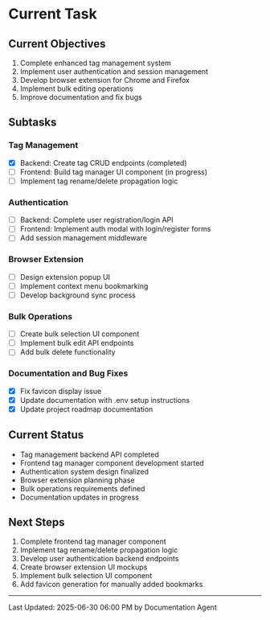 # Current Task

## Current Objectives
1. Complete enhanced tag management system
2. Implement user authentication and session management
3. Develop browser extension for Chrome and Firefox
4. Implement bulk editing operations
5. Improve documentation and fix bugs

## Subtasks
### Tag Management
- [x] Backend: Create tag CRUD endpoints (completed)
- [ ] Frontend: Build tag manager UI component (in progress)
- [ ] Implement tag rename/delete propagation logic

### Authentication
- [ ] Backend: Complete user registration/login API
- [ ] Frontend: Implement auth modal with login/register forms
- [ ] Add session management middleware

### Browser Extension
- [ ] Design extension popup UI
- [ ] Implement context menu bookmarking
- [ ] Develop background sync process

### Bulk Operations
- [ ] Create bulk selection UI component
- [ ] Implement bulk edit API endpoints
- [ ] Add bulk delete functionality

### Documentation and Bug Fixes
- [x] Fix favicon display issue
- [x] Update documentation with .env setup instructions
- [x] Update project roadmap documentation

## Current Status
- Tag management backend API completed
- Frontend tag manager component development started
- Authentication system design finalized
- Browser extension planning phase
- Bulk operations requirements defined
- Documentation updates in progress

## Next Steps
1. Complete frontend tag manager component
2. Implement tag rename/delete propagation logic
3. Develop user authentication backend endpoints
4. Create browser extension UI mockups
5. Implement bulk selection UI component
6. Add favicon generation for manually added bookmarks

---
Last Updated: 2025-06-30 06:00 PM by Documentation Agent